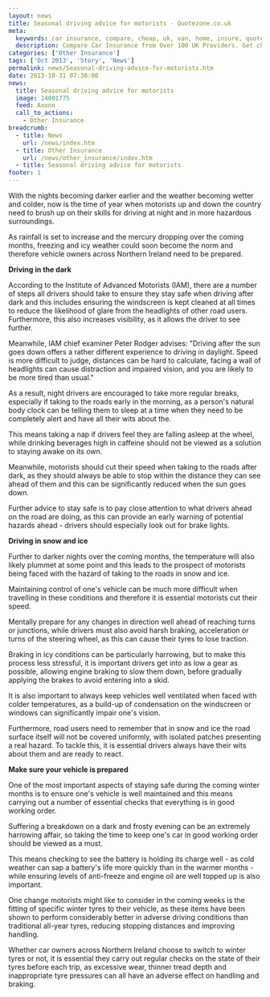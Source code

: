 ```yaml
---
layout: news
title: Seasonal driving advice for motorists - Quotezone.co.uk
meta:
  keywords: car insurance, compare, cheap, uk, van, home, insure, quotes, online, comparison, bike, loans, life
  description: Compare Car Insurance from Over 100 UK Providers. Get cheap quotes online now using our fast, free, secure comparison site
categories: ['Other Insurance']
tags: ['Oct 2013', 'Story', 'News']
permalink: news/Seasonal-driving-advice-for-motorists.htm
date: 2013-10-31 07:30:00
news:
  title: Seasonal driving advice for motorists
  image: 14001775
  feed: Axonn
  call_to_actions:
    - Other Insurance
breadcrumb:
  - title: News
    url: /news/index.htm
  - title: Other Insurance
    url: /news/other_insurance/index.htm
  - title: Seasonal driving advice for motorists
footer: 1
---
```


With the nights becoming darker earlier and the weather becoming wetter and colder, now is the time of year when motorists up and down the country need to brush up on their skills for driving at night and in more hazardous surroundings.

As rainfall is set to increase and the mercury dropping over the coming months, freezing and icy weather could soon become the norm and therefore vehicle owners across Northern Ireland need to be prepared.

<strong>Driving in the dark</strong>

According to the Institute of Advanced Motorists (IAM), there are a number of steps all drivers should take to ensure they stay safe when driving after dark and this includes ensuring the windscreen is kept cleaned at all times to reduce the likelihood of glare from the headlights of other road users. Furthermore, this also increases visibility, as it allows the driver to see further.

Meanwhile, IAM chief examiner Peter Rodger advises: &quot;Driving after the sun goes down offers a rather different experience to driving in daylight. Speed is more difficult to judge, distances can be hard to calculate, facing a wall of headlights can cause distraction and impaired vision, and you are likely to be more tired than usual.&quot;

As a result, night drivers are encouraged to take more regular breaks, especially if taking to the roads early in the morning, as a person&#39;s natural body clock can be telling them to sleep at a time when they need to be completely alert and have all their wits about the.

This means taking a nap if drivers feel they are falling asleep at the wheel, while drinking beverages high in caffeine should not be viewed as a solution to staying awake on its own.

Meanwhile, motorists should cut their speed when taking to the roads after dark, as they should always be able to stop within the distance they can see ahead of them and this can be significantly reduced when the sun goes down.

Further advice to stay safe is to pay close attention to what drivers ahead on the road are doing, as this can provide an early warning of potential hazards ahead - drivers should especially look out for brake lights.

<strong>Driving in snow and ice</strong>

Further to darker nights over the coming months, the temperature will also likely plummet at some point and this leads to the prospect of motorists being faced with the hazard of taking to the roads in snow and ice.

Maintaining control of one&#39;s vehicle can be much more difficult when travelling in these conditions and therefore it is essential motorists cut their speed.

Mentally prepare for any changes in direction well ahead of reaching turns or junctions, while drivers must also avoid harsh braking, acceleration or turns of the steering wheel, as this can cause their tyres to lose traction.

Braking in icy conditions can be particularly harrowing, but to make this process less stressful, it is important drivers get into as low a gear as possible, allowing engine braking to slow them down, before gradually applying the brakes to avoid entering into a skid.

It is also important to always keep vehicles well ventilated when faced with colder temperatures, as a build-up of condensation on the windscreen or windows can significantly impair one&#39;s vision.

Furthermore, road users need to remember that in snow and ice the road surface itself will not be covered uniformly, with isolated patches presenting a real hazard. To tackle this, it is essential drivers always have their wits about them and are ready to react.

<strong>Make sure your vehicle is prepared</strong>

One of the most important aspects of staying safe during the coming winter months is to ensure one&#39;s vehicle is well maintained and this means carrying out a number of essential checks that everything is in good working order.

Suffering a breakdown on a dark and frosty evening can be an extremely harrowing affair, so taking the time to keep one&#39;s car in good working order should be viewed as a must.

This means checking to see the battery is holding its charge well - as cold weather can sap a battery&#39;s life more quickly than in the warmer months - while ensuring levels of anti-freeze and engine oil are well topped up is also important.

One change motorists might like to consider in the coming weeks is the fitting of specific winter tyres to their vehicle, as these items have been shown to perform considerably better in adverse driving conditions than traditional all-year tyres, reducing stopping distances and improving handling.

Whether car owners across Northern Ireland choose to switch to winter tyres or not, it is essential they carry out regular checks on the state of their tyres before each trip, as excessive wear, thinner tread depth and inappropriate tyre pressures can all have an adverse effect on handling and braking.
